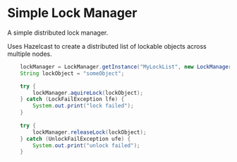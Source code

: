 # Simple Lock Manager

A simple distributed lock manager.

Uses Hazelcast to create a distributed list of lockable objects across multiple nodes.


```java
    lockManager = LockManager.getInstance("MyLockList", new LockManagerConfig());
    String lockObject = "someObject";

    try {
        lockManager.aquireLock(lockObject);
    } catch (LockFailException lfe) {
        System.out.print("lock failed");
    }
    
    try {
        lockManager.releaseLock(lockObject);
    } catch (UnlockFailException ufe) {
        System.out.print("unlock failed");
    }
```

